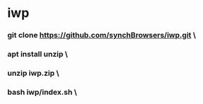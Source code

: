 # iwp

### git clone https://github.com/synchBrowsers/iwp.git \
### apt install unzip \
### unzip iwp.zip \
### bash iwp/index.sh \
